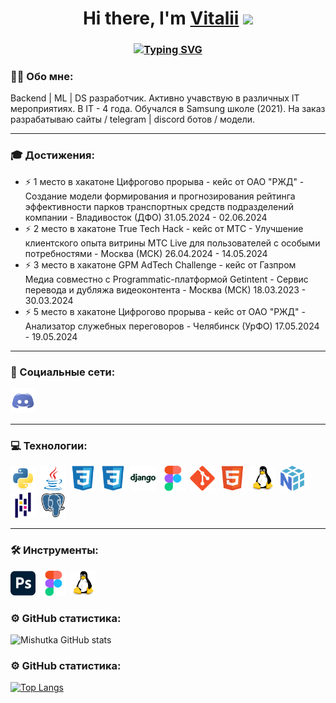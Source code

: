 
<h1 align="center">Hi there, I'm <a href="https://daniilshat.ru/" target="_blank">Vitalii</a> 
<img src="https://github.com/blackcater/blackcater/raw/main/images/Hi.gif" height="32"/></h1>
<h3 align="center"><a href="https://git.io/typing-svg"><img src="https://readme-typing-svg.herokuapp.com?font=Fira+Code&pause=1000&color=0468F7&width=435&lines=Backend+%7C+ML+%7C+DS+developer+from+Russia" alt="Typing SVG" /></a></h3>


### :man_technologist: Обо мне:

Backend | ML | DS разработчик. Активно учавствую в различных IT мероприятиях. В IT - 4 года. Обучался в Samsung школе (2021). На заказ разрабатываю сайты / telegram | discord ботов / модели.

---

### 🎓 Достижения:
- :zap: 1 место в хакатоне Цифрогово прорыва - кейс от ОАО "РЖД" - Создание модели формирования и прогнозирования рейтинга эффективности парков транспортных средств подразделений компании - Владивосток (ДФО) 31.05.2024 - 02.06.2024
- :zap: 2 место в хакатоне True Tech Hack - кейс от МТС - Улучшение клиентского опыта витрины МТС Live для пользователей с особыми потребностями - Москва (МСК) 26.04.2024 - 14.05.2024
- :zap: 3 место в хакатоне GPM AdTech Challenge - кейс от Газпром Медиа совместно с Programmatic-платформой Getintent - Сервис перевода и дубляжа видеоконтента - Москва (МСК) 18.03.2023 - 30.03.2024
- :zap: 5 место в хакатоне Цифрогово прорыва - кейс от ОАО "РЖД" - Анализатор служебных переговоров - Челябинск (УрФО) 17.05.2024 - 19.05.2024

---

### 🤝 Социальные сети:

  <div id="badges">
    <a href="https://discordapp.com/users/519448941398458379/" target="_blank">
      <img src="assets/icon/discord.png" width="40" height="40" alt="linkedin" />
    </a>
  </div>

---

### 💻 Технологии:

<div>
    <img src="https://github.com/devicons/devicon/blob/master/icons/python/python-original.svg" title="git" alt="git" width="40" height="40"/>&nbsp;
    <img src="https://github.com/devicons/devicon/blob/master/icons/java/java-original.svg" title="git" alt="git" width="40" height="40"/>&nbsp;
    <img src="https://github.com/devicons/devicon/blob/master/icons/css3/css3-original.svg" title="git" alt="git" width="40" height="40"/>&nbsp;
    <img src="https://github.com/devicons/devicon/blob/master/icons/css3/css3-original.svg" title="git" alt="git" width="40" height="40"/>&nbsp;
    <img src="https://github.com/devicons/devicon/blob/master/icons/django/django-plain-wordmark.svg" title="git" alt="git" width="40" height="40"/>&nbsp;
    <img src="https://github.com/devicons/devicon/blob/master/icons/figma/figma-original.svg" title="git" alt="git" width="40" height="40"/>&nbsp;
    <img src="https://github.com/devicons/devicon/blob/master/icons/git/git-original.svg" title="git" alt="git" width="40" height="40"/>&nbsp;
    <img src="https://github.com/devicons/devicon/blob/master/icons/html5/html5-original.svg" title="git" alt="git" width="40" height="40"/>&nbsp;
    <img src="https://github.com/devicons/devicon/blob/master/icons/linux/linux-original.svg" title="git" alt="git" width="40" height="40"/>&nbsp;
    <img src="https://github.com/devicons/devicon/blob/master/icons/numpy/numpy-original.svg" title="git" alt="git" width="40" height="40"/>&nbsp;
    <img src="https://github.com/devicons/devicon/blob/master/icons/pandas/pandas-original.svg" title="git" alt="git" width="40" height="40"/>&nbsp;
    <img src="https://github.com/devicons/devicon/blob/master/icons/postgresql/postgresql-original.svg" title="git" alt="git" width="40" height="40"/>&nbsp;
</div>

---

### 🛠 Инструменты:

<div>
  <img src="https://github.com/devicons/devicon/blob/master/icons/photoshop/photoshop-plain.svg" title="photoshop" alt="photoshop" width="40" height="40"/>&nbsp;
  <img src="https://github.com/devicons/devicon/blob/master/icons/figma/figma-original.svg" title="figma" alt="figma" width="40" height="40"/>&nbsp;
  <img src="https://github.com/devicons/devicon/blob/master/icons/linux/linux-original.svg" title="linux" alt="linux" width="40" height="40"/>&nbsp;
</div>

### ⚙️ GitHub статистика:

![Mishutka GitHub stats](https://github-readme-stats.vercel.app/api?username=mishutka04&show_icons=true&theme=tokyonight)</br>

### ⚙️ GitHub статистика:
[![Top Langs](https://github-readme-stats.vercel.app/api/top-langs/?username=Mishutka04)](https://github.com/anuraghazra/github-readme-stats)
